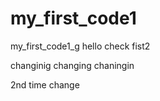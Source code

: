 # my_first_code1
my_first_code1_g
hello 
check 
fist2

changinig changing chaningin

2nd time change

